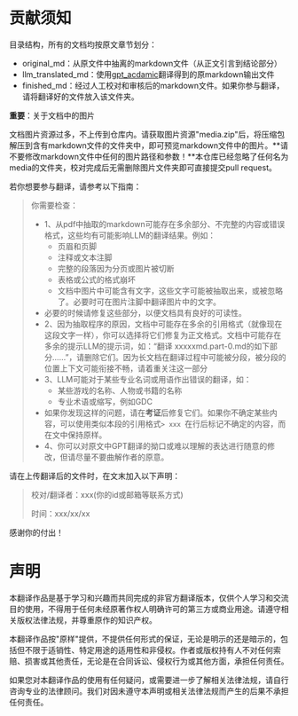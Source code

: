 # 贡献须知
目录结构，所有的文档均按原文章节划分：

- original_md：从原文件中抽离的markdown文件（从正文引言到结论部分）
- llm_translated_md：使用[gpt_acdamic](https://github.com/binary-husky/gpt_academic)翻译得到的原markdown输出文件
- finished_md：经过人工校对和审核后的markdown文件。如果你参与翻译，请将翻译好的文件放入该文件夹。

**重要**：关于文档中的图片

文档图片资源过多，不上传到仓库内。请获取图片资源"media.zip"后，将压缩包解压到含有markdown文件的文件夹中，即可预览markdown文件中的图片。**请不要修改markdown文件中任何的图片路径和参数！**本仓库已经忽略了任何名为media的文件夹，校对完成后无需删除图片文件夹即可直接提交pull request。

若你想要参与翻译，请参考以下指南：

> 你需要检查：
>
> - 1、从pdf中抽取的markdown可能存在多余部分、不完整的内容或错误格式，这些均有可能影响LLM的翻译结果。例如：
>   - 页眉和页脚
>   - 注释或文本注脚
>   - 完整的段落因为分页或图片被切断
>   - 表格或公式的格式崩坏
>   - 文档中图片中可能含有文字，这些文字可能被抽取出来，或被忽略了。必要时可在图片注脚中翻译图片中的文字。
> - 必要的时候请修复这些部分，以便文档具有良好的可读性。
> - 2、因为抽取程序的原因，文档中可能存在多余的引用格式（就像现在这段文字一样），你可以选择将它们修复为正文格式。文档中可能存在多余的提示LLM的提示词，如：“翻译 xxxxxmd.part-0.md的如下部分……”，请删除它们。因为长文档在翻译过程中可能被分段，被分段的位置上下文可能衔接不畅，请着重关注这一部分
> - 3、LLM可能对于某些专业名词或用语作出错误的翻译，如：
>   - 某些游戏的名称、人物或书籍的名称
>   - 专业术语或缩写，例如GDC
> - 如果你发现这样的问题，请在**考证**后修复它们。如果你不确定某些内容，可以使用类似本段的引用格式`> xxx `在行后标记不确定的内容，而在文中保持原样。
> - 4、你可以对原文中GPT翻译的拗口或难以理解的表达进行随意的修改，但请尽量不要曲解作者的原意。

请在上传翻译后的文件时，在文末加入以下声明：

> 校对/翻译者：xxx(你的id或邮箱等联系方式)
>
> 时间：xxx/xx/xx

感谢你的付出！

# 声明

本翻译作品是基于学习和兴趣而共同完成的非官方翻译版本，仅供个人学习和交流目的使用，不得用于任何未经原著作权人明确许可的第三方或商业用途。请遵守相关版权法律法规，并尊重原作的知识产权。

本翻译作品按"原样"提供，不提供任何形式的保证，无论是明示的还是暗示的，包括但不限于适销性、特定用途的适用性和非侵权。作者或版权持有人不对任何索赔、损害或其他责任，无论是在合同诉讼、侵权行为或其他方面，承担任何责任。

如果您对本翻译作品的使用有任何疑问，或需要进一步了解相关法律法规，请自行咨询专业的法律顾问。我们对因未遵守本声明或相关法律法规而产生的后果不承担任何责任。
